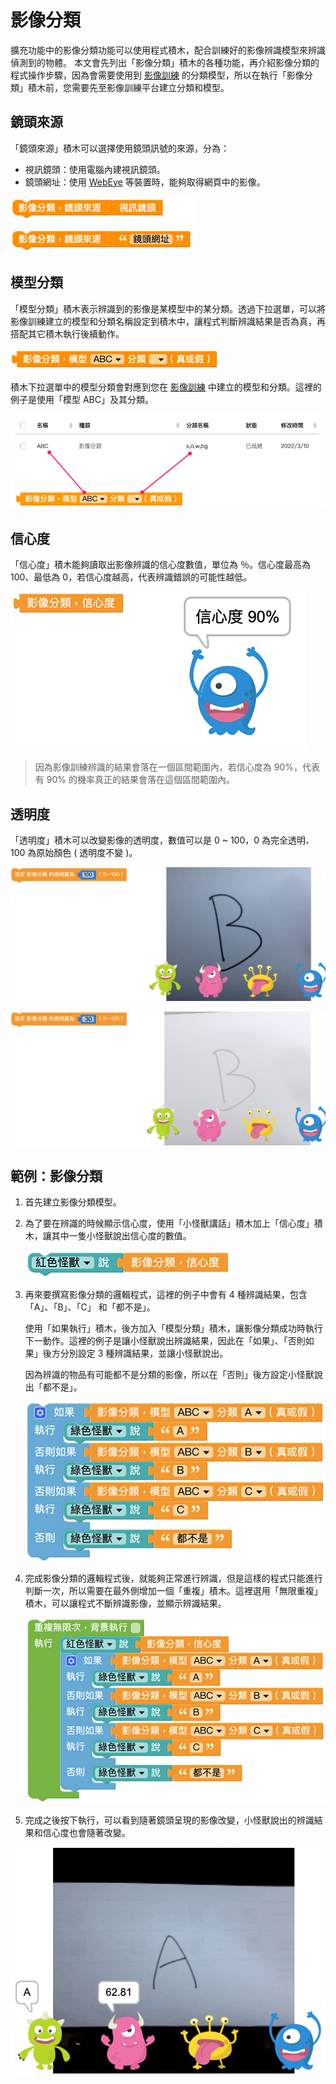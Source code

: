 # 影像分類

擴充功能中的影像分類功能可以使用程式積木，配合訓練好的影像辨識模型來辨識偵測到的物體。
本文會先列出「影像分類」積木的各種功能，再介紹影像分類的程式操作步驟，因為會需要使用到 [影像訓練](https://md.kingkit.codes/s/g0MObOuu7) 的分類模型，所以在執行「影像分類」積木前，您需要先至影像訓練平台建立分類和模型。

## 鏡頭來源

「鏡頭來源」積木可以選擇使用鏡頭訊號的來源，分為：
- 視訊鏡頭：使用電腦內建視訊鏡頭。
- 鏡頭網址：使用 [WebEye](https://store.webduino.io/products?query=webeye) 等裝置時，能夠取得網頁中的影像。

![Web:Bit 影像分類](../../../../media/zh-tw/education/extension/imagemlDetect-blockly-01.png)

## 模型分類

「模型分類」積木表示辨識到的影像是某模型中的某分類。透過下拉選單，可以將影像訓練建立的模型和分類名稱設定到積木中，讓程式判斷辨識結果是否為真，再搭配其它積木執行後續動作。

![Web:Bit 影像分類](../../../../media/zh-tw/education/extension/imagemlDetect-blockly-02.png)

積木下拉選單中的模型分類會對應到您在 [影像訓練](https://md.kingkit.codes/s/g0MObOuu7) 中建立的模型和分類。這裡的例子是使用「模型 ABC」及其分類。

![Web:Bit 影像分類](../../../../media/zh-tw/education/extension/imagemlDetect-blockly-03.png)

## 信心度

「信心度」積木能夠讀取出影像辨識的信心度數值，單位為 ％。信心度最高為 100、最低為 0，若信心度越高，代表辨識錯誤的可能性越低。

![Web:Bit 影像分類](../../../../media/zh-tw/education/extension/imagemlDetect-blockly-04.png)

> 因為影像訓練辨識的結果會落在一個區間範圍內，若信心度為 90%，代表有 90% 的機率真正的結果會落在這個區間範圍內。

## 透明度

「透明度」積木可以改變影像的透明度，數值可以是 0 ~ 100，0 為完全透明、100 為原始顏色 ( 透明度不變 )。

![Web:Bit 影像分類](../../../../media/zh-tw/education/extension/imagemlDetect-blockly-05.png)

![Web:Bit 影像分類](../../../../media/zh-tw/education/extension/imagemlDetect-blockly-06.png)

## 範例：影像分類

1. 首先建立影像分類模型。
2. 為了要在辨識的時候顯示信心度，使用「小怪獸講話」積木加上「信心度」積木，讓其中一隻小怪獸說出信心度的數值。

    ![Web:Bit 影像分類](../../../../media/zh-tw/education/extension/imagemlDetect-blockly-07.png)

3. 再來要撰寫影像分類的邏輯程式，這裡的例子中會有 4 種辨識結果，包含「A」、「B」、「C」 和「都不是」。

    使用「如果執行」積木，後方加入「模型分類」積木，讓影像分類成功時執行下一動作。這裡的例子是讓小怪獸說出辨識結果，因此在「如果」、「否則如果」後方分別設定 3 種辨識結果，並讓小怪獸說出。
    
    因為辨識的物品有可能都不是分類的影像，所以在「否則」後方設定小怪獸說出「都不是」。

    ![Web:Bit 影像分類](../../../../media/zh-tw/education/extension/imagemlDetect-blockly-08.png)

4. 完成影像分類的邏輯程式後，就能夠正常進行辨識，但是這樣的程式只能進行判斷一次，所以需要在最外側增加一個「重複」積木。這裡選用「無限重複」積木，可以讓程式不斷辨識影像，並顯示辨識結果。

    ![Web:Bit 影像分類](../../../../media/zh-tw/education/extension/imagemlDetect-blockly-09.png)

5. 完成之後按下執行，可以看到隨著鏡頭呈現的影像改變，小怪獸說出的辨識結果和信心度也會隨著改變。

![Web:Bit 影像分類](../../../../media/zh-tw/education/extension/imagemlDetect-blockly-10.gif)
